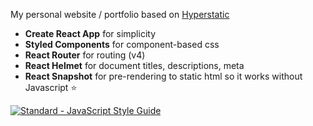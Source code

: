 My personal website / portfolio based on [Hyperstatic](https://github.com/Jinksi/hyperstatic)

- **Create React App** for simplicity
- **Styled Components** for component-based css
- **React Router** for routing (v4)
- **React Helmet** for document titles, descriptions, meta
- **React Snapshot** for pre-rendering to static html so it works without Javascript ⭐️

[![Standard - JavaScript Style Guide](https://img.shields.io/badge/code_style-standard-brightgreen.svg)](http://standardjs.com/)
